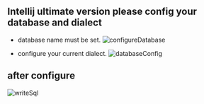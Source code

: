 ## Intellij ultimate version please config your database and dialect

- database name must be set.
![configureDatabase](https://mybatis-1309801975.cos.ap-shanghai.myqcloud.com/screenshots/configureDatabase.png)

- configure your current dialect.
![databaseConfig](https://mybatis-1309801975.cos.ap-shanghai.myqcloud.com/screenshots/configDatabase.png)


## after configure

![writeSql](https://mybatis-1309801975.cos.ap-shanghai.myqcloud.com/screenshots/writeSql.gif)
